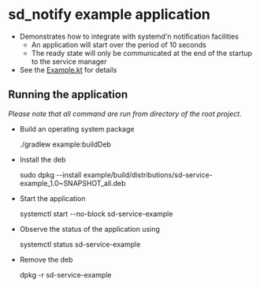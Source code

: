 # sd_notify example application

* Demonstrates how to integrate with systemd'n notification facilities
  * An application will start over the period of 10 seconds
  * The ready state will only be communicated at the end of the startup to the service manager
* See the [Example.kt](src/main/kotlin/com/github/lemartin/sdservice/example/Example.kt) for details

## Running the application

_Please note that all command are run from directory of the root project._

* Build an operating system package


    ./gradlew example:buildDeb


* Install the deb


    sudo dpkg --install example/build/distributions/sd-service-example_1.0~SNAPSHOT_all.deb


* Start the application


    systemctl start --no-block sd-service-example


* Observe the status of the application using


    systemctl status sd-service-example

    
* Remove the deb


    dpkg -r sd-service-example
